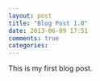 ```yaml
---
layout: post
title: "Blog Post 1.0"
date: 2013-06-09 17:51
comments: true
categories: 
---
```


This is my first blog post.
